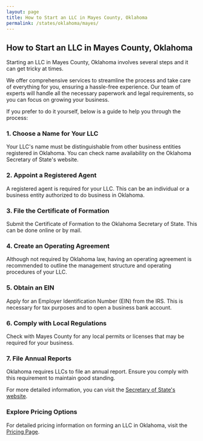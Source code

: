 ```yaml
---
layout: page
title: How to Start an LLC in Mayes County, Oklahoma
permalink: /states/oklahoma/mayes/
---
```


<h2>How to Start an LLC in Mayes County, Oklahoma</h2>

<p>Starting an LLC in Mayes County, Oklahoma involves several steps and it can get tricky at times.</p>

<p>We offer comprehensive services to streamline the process and take care of everything for you, ensuring a hassle-free experience. Our team of experts will handle all the necessary paperwork and legal requirements, so you can focus on growing your business.</p>

<p>If you prefer to do it yourself, below is a guide to help you through the process:</p>

<h3>1. Choose a Name for Your LLC</h3>
<p>Your LLC's name must be distinguishable from other business entities registered in Oklahoma. You can check name availability on the Oklahoma Secretary of State's website.</p>

<h3>2. Appoint a Registered Agent</h3>
<p>A registered agent is required for your LLC. This can be an individual or a business entity authorized to do business in Oklahoma.</p>

<h3>3. File the Certificate of Formation</h3>
<p>Submit the Certificate of Formation to the Oklahoma Secretary of State. This can be done online or by mail.</p>

<h3>4. Create an Operating Agreement</h3>
<p>Although not required by Oklahoma law, having an operating agreement is recommended to outline the management structure and operating procedures of your LLC.</p>

<h3>5. Obtain an EIN</h3>
<p>Apply for an Employer Identification Number (EIN) from the IRS. This is necessary for tax purposes and to open a business bank account.</p>

<h3>6. Comply with Local Regulations</h3>
<p>Check with Mayes County for any local permits or licenses that may be required for your business.</p>

<h3>7. File Annual Reports</h3>
<p>Oklahoma requires LLCs to file an annual report. Ensure you comply with this requirement to maintain good standing.</p>

<p>For more detailed information, you can visit the <a href="https://www.sos.oklahoma.gov/">Secretary of State's website</a>.</p>

<h3>Explore Pricing Options</h3>
<p>For detailed pricing information on forming an LLC in Oklahoma, visit the <a href="{ '/new-pricing/' | relative_url }">Pricing Page</a>.</p>
